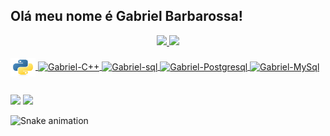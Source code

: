 

<!--
**gabrielbarbarossa/gabrielbarbarossa** is a ✨ _special_ ✨ repository because its `README.md` (this file) appears on your GitHub profile.

Here are some ideas to get you started:

- 🔭 I’m currently working on ...
- 🌱 I’m currently learning ...
- 👯 I’m looking to collaborate on ...
- 🤔 I’m looking for help with ...
- 💬 Ask me about ...
- 📫 How to reach me: ...
- 😄 Pronouns: ...
- ⚡ Fun fact: ...
-->





## Olá meu nome é Gabriel Barbarossa!
<div align="center">
  <a href="https://github.com/gabrielbarbarossa">
  <img height="180em" src="https://github-readme-stats.vercel.app/api?username=gabrielbarbarossa&show_icons=true&theme=dark&include_all_commits=true&count_private=true"/>
  <img height="180em" src="https://github-readme-stats.vercel.app/api/top-langs/?username=gabrielbarbarossa&layout=compact&langs_count=7&theme=dark"/>
    
</div>
<div style="display: inline_block"><br>
  <img align="center" alt="Gabriel-Python" height="30" width="40" src="https://raw.githubusercontent.com/devicons/devicon/master/icons/python/python-original.svg">
  <img align="center" alt="Gabriel-C++" height="30" width="40" src="https://img.shields.io/badge/C%2B%2B-00599C?style=for-the-badge&logo=c%2B%2B&logoColor=white">
  <img align="center" alt="Gabriel-sql" height="30" width="90" src="https://img.shields.io/badge/Microsoft_SQL_Server-CC2927?style=for-the-badge&logo=microsoft-sql-server&logoColor=white">
  <img align="center" alt="Gabriel-Postgresql" height="30" width="60" src="https://img.shields.io/badge/PostgreSQL-316192?style=for-the-badge&logo=postgresql&logoColor=white">
  <img align="center" alt="Gabriel-MySql" height="30" width="60" src="https://img.shields.io/badge/MySQL-00000F?style=for-the-badge&logo=mysql&logoColor=white">
  

  
  ##
 
<div> 

  <a href = "mailto:gabrielbs.silva@hotmail.com"><img src="https://img.shields.io/badge/-Gmail-%23333?style=for-the-badge&logo=gmail&logoColor=white" target="_blank"></a>
  <a href="https://www.linkedin.com/in/gabriel-silva-ba65a9121/" target="_blank"><img src="https://img.shields.io/badge/-LinkedIn-%230077B5?style=for-the-badge&logo=linkedin&logoColor=white" target="_blank"></a> 
 
  ![Snake animation](https://github.com/gabrielbarbarossa/gabrielbarbarossa/blob/output/github-contribution-grid-snake.svg)
 
</div>
